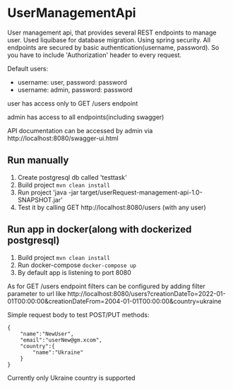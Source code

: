 # UserManagementApi

User management api, that provides several REST endpoints to manage user.
Used liquibase for database migration.
Using spring security. All endpoints are secured by basic authentication(username, password). So you have to include 'Authorization' 
header to every request.

Default users:
* username: user, password: password
* username: admin, password: password

user has access only to GET /users endpoint

admin has access to all endpoints(including swagger)

API documentation can be accessed by admin via http://localhost:8080/swagger-ui.html

Run manually
------------------------------
1. Create postgresql db called 'testtask'
2. Build project `mvn clean install`
3. Run project 'java -jar target/userRequest-management-api-1.0-SNAPSHOT.jar'
4. Test it by calling GET http://localhost:8080/users (with any user)


Run app in docker(along with dockerized postgresql)
--------------------------
1. Build project `mvn clean install`
2. Run docker-compose `docker-compose up`
3. By default app is listening to port 8080

As for GET /users endpoint filters can be configured by adding filter parameter to url like
http://localhost:8080/users?creationDateTo=2022-01-01T00:00:00&creationDateFrom=2004-01-01T00:00:00&country=ukraine

Simple request body to test POST/PUT methods:
```
{
	"name":"NewUser",
	"email":"userNew@gm.xcom",
	"country":{
		"name":"Ukraine"
	}
}
```
Currently only Ukraine country is supported

